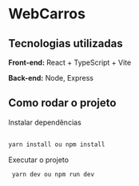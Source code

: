 # WebCarros



## Tecnologias utilizadas

**Front-end:** React + TypeScript + Vite

**Back-end:** Node, Express






## Como rodar o projeto

Instalar dependências

```bash
 
yarn install ou npm install


```

Executar o projeto

```bash
 yarn dev ou npm run dev


```

